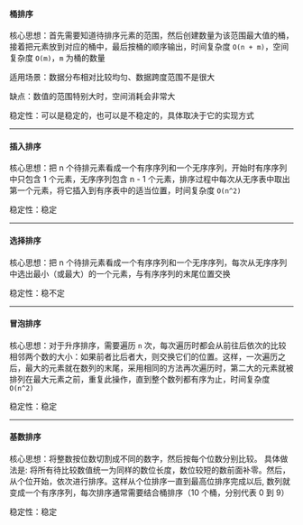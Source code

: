 #### 桶排序

核心思想：首先需要知道待排序元素的范围，然后创建数量为该范围最大值的桶，接着把元素放到对应的桶中，最后按桶的顺序输出，时间复杂度 `O(n + m)`，空间复杂度 `O(m)`，`m` 为桶的数量

适用场景：数据分布相对比较均匀、数据跨度范围不是很大

缺点：数值的范围特别大时，空间消耗会非常大

稳定性：可以是稳定的，也可以是不稳定的，具体取决于它的实现方式

***

#### 插入排序

核心思想：把 n 个待排元素看成一个有序序列和一个无序序列，开始时有序序列中只包含 1 个元素，无序序列包含 n - 1 个元素，排序过程中每次从无序表中取出第一个元素，将它插入到有序表中的适当位置，时间复杂度 `O(n^2)`

稳定性：稳定

***

#### 选择排序

核心思想：把 n 个待排元素看成一个有序序列和一个无序序列，每次从无序序列中选出最小（或最大）的一个元素，与有序序列的末尾位置交换

稳定性：稳不定

****

#### 冒泡排序

核心思想：对于升序排序，需要遍历 `n` 次，每次遍历时都会从前往后依次的比较相邻两个数的大小：如果前者比后者大，则交换它们的位置。这样，一次遍历之后，最大的元素就在数列的末尾，采用相同的方法再次遍历时，第二大的元素就被排列在最大元素之前，重复此操作，直到整个数列都有序为止，时间复杂度 `O(n^2)`

稳定性：稳定

***

#### 基数排序

核心思想：将整数按位数切割成不同的数字，然后按每个位数分别比较。 具体做法是: 将所有待比较数值统一为同样的数位长度，数位较短的数前面补零。然后，从个位开始，依次进行排序。这样从个位排序一直到最高位排序完成以后, 数列就变成一个有序序列，每次排序通常需要结合桶排序（10 个桶，分别代表 0 到 9）

稳定性：稳定